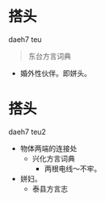 # 搭头
daeh7 teu
> 东台方言词典
- 婚外性伙伴。即姘头。





# 搭头
daeh7 teu2
+ 物体两端的连接处
  * 兴化方言词典
    - 两根电线～不牢。
+ 姘妇。
  * 泰县方言志
